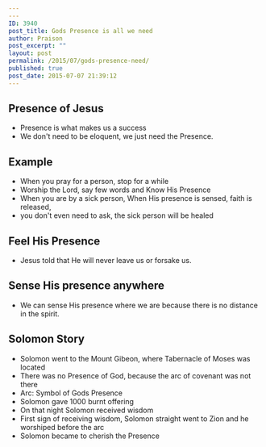 ```yaml
---
---
ID: 3940
post_title: Gods Presence is all we need
author: Praison
post_excerpt: ""
layout: post
permalink: /2015/07/gods-presence-need/
published: true
post_date: 2015-07-07 21:39:12
---
```

<h2>Presence of Jesus</h2>
<ul>
	<li>Presence is what makes us a success</li>
	<li>We don't need to be eloquent, we just need the Presence.</li>
</ul>
<h2>Example</h2>
<ul>
	<li>When you pray for a person, stop for a while</li>
	<li>Worship the Lord, say few words and Know His Presence</li>
	<li>When you are by a sick person, When His presence is sensed, faith is released,</li>
	<li>you don't even need to ask, the sick person will be healed</li>
</ul>
<h2>Feel His Presence</h2>
<ul>
	<li>Jesus told that He will never leave us or forsake us.</li>
</ul>
<h2>Sense His presence anywhere</h2>
<ul>
	<li>We can sense His presence where we are because there is no distance in the spirit.</li>
</ul>
<h2>Solomon Story</h2>
<ul>
	<li>Solomon went to the Mount Gibeon, where Tabernacle of Moses was located</li>
	<li>There was no Presence of God, because the arc of covenant was not there</li>
	<li>Arc: Symbol of Gods Presence</li>
	<li>Solomon gave 1000 burnt offering</li>
	<li>On that night Solomon received wisdom</li>
	<li>First sign of receiving wisdom, Solomon straight went to Zion and he worshiped before the arc</li>
	<li>Solomon became to cherish the Presence</li>
</ul>
&nbsp;